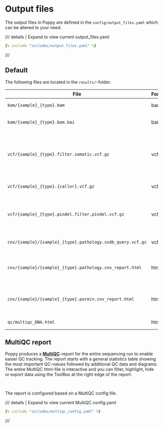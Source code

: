 # Output files
The output files in Poppy are defined in the `config/output_files.yaml` which can be altered to your need.

/// details | Expand to view current output_files.yaml
```yaml
{% include "includes/output_files.yaml" %}
```
///

## Default
The following files are located in the `results/`-folder:

| File | Format |Description |
|---|---|---|
| `bam/{sample}_{type}.bam` | bam | Deduplicated alignmentfile |
| `bam/{sample}_{type}.bam.bai` | bai | Index to deduplicated alignmentfile |
|`vcf/{sample}_{type}.filter.somatic.vcf.gz`| vcf.gz| Called snvs decopressed, normalized, vep annotated and softfilterd in variant call format (gzipped)|
|`vcf/{sample}_{type}.{caller}.vcf.gz` | vcf.gz | SNVs called by each caller ([see snvs for more detail](snvs.md))|
|`vcf/{sample}_{type}.pindel.filter.pindel.vcf.gz`| vcf.gz | Sdmall indels called by pindel over limited regions defined in `config[pindel_call][include_bed]` |
| `cnv/{sample}/{sample}_{type}.pathology.svdb_query.vcf.gz` | vcf.gz | CNV calls from CNVkit and GATK in variant call format|
|`cnv/{sample}/{sample}_{type}.pathology.cnv_report.html` | html | html-report with CNV calls using tumour content defined in `samples.tsv`|
|`cnv/{sample}/{sample}_{type}.purecn.cnv_report.html` | html | html-report with CNV calls using tumour content estimated by pureCN |
| `qc/multiqc_DNA.html` | html | Aggregated qc results ([see below](#multiqc-report)) |


## MultiQC report
Poppy produces a **[MultiQC](https://github.com/ewels/MultiQC)**-report for the entire sequencing run to enable easier QC tracking. The report starts with a general statistics table showing the most important QC-values followed by additional QC data and diagrams. The entire MultiQC html-file is interactive and you can filter, highlight, hide or export data using the ToolBox at the right edge of the report.

<br />

The report is configured based on a MultiQC config file.

/// details | Expand to view current MultiQC config.yaml
```yaml
{% include "includes/multiqc_config.yaml" %}
```
///

<!-- Maybe more detail on each value we choose to have in general stats? -->
